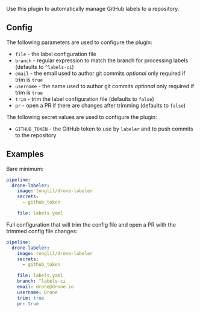 Use this plugin to automatically manage GitHub labels to a repository.

## Config

The following parameters are used to configure the plugin:

* `file` - the label configuration file
* `branch` - regular expression to match the branch for processing labels (defaults to `^labels-ci`)
* `email` - the email used to author git commits _optional_ only required if trim is `true`
* `username` - the name used to author git commits _optional_ only required if trim is `true`
* `trim` - trim the label configuration file (defaults to `false`)
* `pr` - open a PR if there are changes after trimming (defaults to `false`)

The following secret values are used to configure the plugin:

* `GITHUB_TOKEN` - the GitHub token to use by `labeler` and to push commits to the repository

## Examples

Bare minimum:

```yaml
pipeline:
  drone-labeler:
    image: tonglil/drone-labeler
    secrets:
      - github_token

    file: labels.yaml
```

Full configuration that will trim the config file and open a PR with the trimmed config file changes:

```yaml
pipeline:
  drone-labeler:
    image: tonglil/drone-labeler
    secrets:
      - github_token

    file: labels.yaml
    branch: ^labels-ci
    email: drone@drone.io
    username: Drone
    trim: true
    pr: true
```
